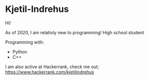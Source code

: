 # Kjetil-Indrehus

Hi!

As of 2020, I am relativly new to programming!
High school student

Programming with:

- Python 
- C++

I am also active at Hackerrank, check me out; https://www.hackerrank.com/kjetilindrehus
